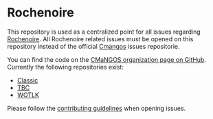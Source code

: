 # Rochenoire

This repository is used as a centralized point for all issues regarding [Rochenoire](https://rochenoi.re).
All Rochenoire related issues must be opened on this repository instead of the official [Cmangos](https://github.com/cmangos/issues) issues repositorie.

You can find the code on the [CMaNGOS organization page on GitHub](https://github.com/cmangos). Currently the following repositories exist:

* [Classic](https://github.com/cmangos/mangos-classic)
* [TBC](https://github.com/cmangos/mangos-tbc)
* [WOTLK](https://github.com/cmangos/mangos-wotlk)

Please follow the [contributing guidelines](https://github.com/cmangos/mangos-wotlk/blob/master/CONTRIBUTING.md) when opening issues.
